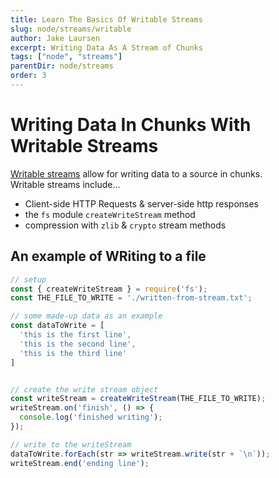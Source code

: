 ```yaml
---
title: Learn The Basics Of Writable Streams
slug: node/streams/writable
author: Jake Laursen
excerpt: Writing Data As A Stream of Chunks
tags: ["node", "streams"]
parentDir: node/streams
order: 3
---
```



# Writing Data In Chunks With Writable Streams
[Writable streams](https://nodejs.org/dist/latest-v18.x/docs/api/stream.html#writable-streams) allow for writing data to a source in chunks.  
Writable streams include...
- Client-side HTTP Requests & server-side http responses
- the `fs` module `createWriteStream` method
- compression with `zlib` & `crypto` stream methods

## An example of WRiting to a file
```js
// setup
const { createWriteStream } = require('fs');
const THE_FILE_TO_WRITE = './written-from-stream.txt';

// some made-up data as an example
const dataToWrite = [
  'this is the first line',
  'this is the second line',
  'this is the third line'
]


// create the write stream object
const writeStream = createWriteStream(THE_FILE_TO_WRITE);
writeStream.on('finish', () => {
  console.log('finished writing');
});

// write to the writeStream
dataToWrite.forEach(str => writeStream.write(str + `\n`));
writeStream.end('ending line');
```